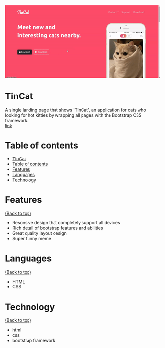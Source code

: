 <!-- Add banner here -->
![Project Preview](images/tincat_preview.gif)

# TinCat

<!-- Describe your project in brief -->
A single landing page that shows 'TinCat', an application for cats who looking for hot kitties by wrapping all pages with the Bootstrap CSS framework.  
[link](https://thasup.github.io/TinCat/)

# Table of contents

- [TinCat](#tincat)
- [Table of contents](#table-of-contents)
- [Features](#features)
- [Languages](#languages)
- [Technology](#technology)

# Features
[(Back to top)](#table-of-contents)

- Resonsive design that completely support all devices
- Rich detail of bootstrap features and abilities
- Great quality layout design
- Super funny meme

# Languages
[(Back to top)](#table-of-contents)

- HTML
- CSS

# Technology
[(Back to top)](#table-of-contents)

- html
- css
- bootstrap framework

